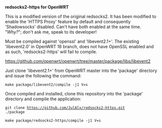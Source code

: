 <b>redsocks2-https for OpenWRT</b>

This is a modified version of the original redsocks2. It has been modified to enable the 'HTTPS Proxy' feature by default and consequently 'Shadowsocks' disabled. Can't have both enabled at the same time. "<i>Why?</i>"; don't ask me, speak to its developer!

Must be compiled against 'openssl' and 'libevent2.1+'. The existing 'libevent2.0' in OpenWRT 18 branch, does not have OpenSSL enabled and as such, 'redsocks2-https' will fail to compile.

https://github.com/openwrt/openwrt/tree/master/package/libs/libevent2

Just clone 'libevent2.1+' from OpenWRT master into the 'package' directory and issue the following the command:

<code>make package/libevent2/compile -j1 V=s</code>

Once compiled and installed, clone this repository into the 'package' directory and compile the application:

<code>git clone https://github.com/JulAlx/redsocks2-https.git ./package</code>

<code>make package/redsocks2-https/compile -j1 V=s</code>
